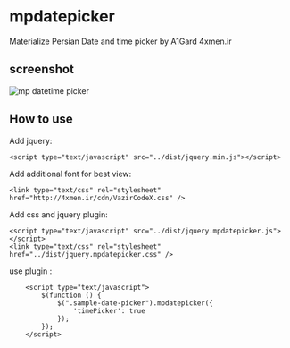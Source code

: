 # mpdatepicker

Materialize Persian Date and time picker by A1Gard 4xmen.ir

## screenshot

![mp datetime picker](http://4xmen.ir/wp-content/uploads/2018/01/mpdatepicker_screenshot.png)

## How to use

Add jquery:

	<script type="text/javascript" src="../dist/jquery.min.js"></script>

Add additional font for best view:

	<link type="text/css" rel="stylesheet" href="http://4xmen.ir/cdn/VazirCodeX.css" /> 
	
Add css and jquery plugin:

	<script type="text/javascript" src="../dist/jquery.mpdatepicker.js"></script>
    <link type="text/css" rel="stylesheet" href="../dist/jquery.mpdatepicker.css" />

use plugin :

        <script type="text/javascript">
            $(function () {
                $(".sample-date-picker").mpdatepicker({
                    'timePicker': true
                });
            });
        </script>
        

